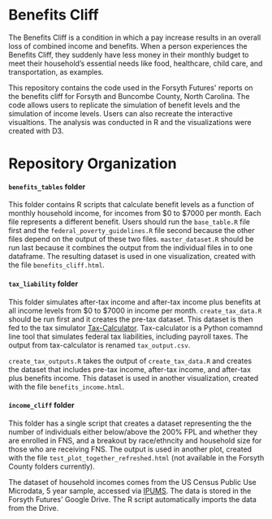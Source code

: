 # Benefits Cliff

The Benefits Cliff is a condition in which a pay increase results in an overall loss of combined income and benefits. When a person experiences the Benefits Cliff, they suddenly have less money in their monthly budget to meet their household’s essential needs like food, healthcare, child care, and transportation, as examples.

This repository contains the code used in the Forsyth Futures' reports on the benefits cliff for Forsyth and Buncombe County, North Carolina.  The code allows users to replicate the simulation of benefit levels and the simulation of income levels. Users can also recreate the interactive visualtions. The analysis was conducted in R and the visualizations were created with D3.

# Repository Organization

#### `benefits_tables` folder

This folder contains R scripts that calculate benefit levels as a function of monthly household income, for incomes from $0 to $7000 per month.  Each file represents a different benefit.  Users should run the `base_table.R` file first and the `federal_poverty_guidelines.R` file second because the other files depend on the output of these two files.  `master_dataset.R` should be run last because it combines the output from the individual files in to one dataframe.  The resulting dataset is used in one visualization, created with the file `benefits_cliff.html`.

#### `tax_liability` folder

This folder simulates after-tax income and after-tax income plus benefits at all income levels from $0 to $7000 in income per month.  `create_tax_data.R` should be run first and it creates the pre-tax dataset.  This dataset is then fed to the tax simulator [Tax-Calculator](https://pslmodels.github.io/Tax-Calculator/).  Tax-calculator is a Python comamnd line tool that simulates federal tax liabilities, including payroll taxes.  The output from tax-calculator is renamed `tax_output.csv`.

`create_tax_outputs.R` takes the output of `create_tax_data.R` and creates the dataset that includes pre-tax income, after-tax income, and after-tax plus benefits income.  This dataset is used in another visualization, created with the file `benefits_income.html`.

#### `income_cliff` folder

This folder has a single script that creates a dataset representing the the number of individuals either below/above the 200% FPL and whether they are enrolled in FNS, and a breakout by race/ethncity and household size for those who are receiving FNS.  The output is used in another plot, created with the file `test_plot_together_refreshed.html` (not available in the Forsyth County folders currently).

The dataset of household incomes comes from the US Census Public Use Microdata, 5 year sample, accessed via [IPUMS](www.ipums.org).  The data is stored in the Forsyth Futures' Google Drive. The R script automatically imports the data from the Drive.
